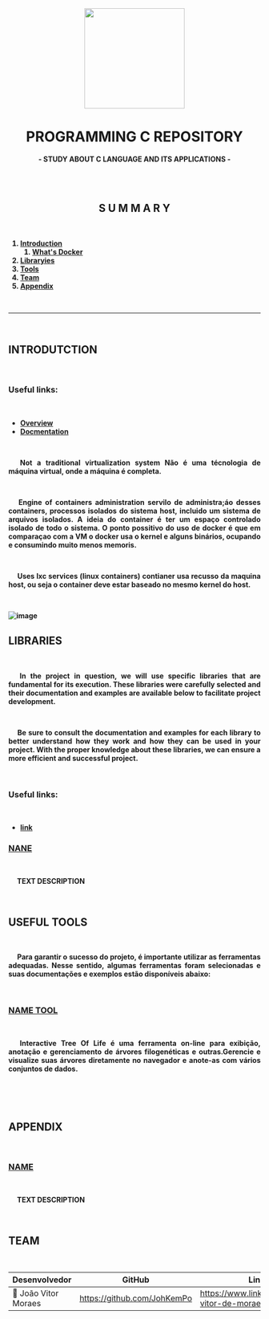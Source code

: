 
<!-- <style>
    h1, h2, h3, h4{
        font-size: 1.3em;
        text-transform: uppercase;
    }
    h1{
        font-size: 2.3em;

    }
</style> -->

<div align="center">
            <img src="https://cdn.jsdelivr.net/gh/devicons/devicon/icons/c/c-original.svg" width="200px"></image></div>



<h1 align="center" id="head"><b>PROGRAMMING C REPOSITORY<b></h1>

<p align="center"><b> - STUDY ABOUT C LANGUAGE AND ITS APPLICATIONS -</b></p>
<br>
<br>

<h2 align="center"> S U M M A R Y </h2>
<br>

1. [Introduction](#intro)
    1. [What's Docker](#WhatIsDocker)
1. [Libraryies](#libraries)
1. [Tools](#Tools)
1. [Team](#Team)    
1. [Appendix](#Appendix)

<br>

<hr>
<br>

<h2 id="intro"><b>INTRODUTCTION</b></h2><br>

<h3><b>Useful links:</b></h3><br>

- <a href="https://docs.docker.com/get-started/"> Overview </a><br>
- <a href="https://docs.docker.com/reference/"> Docmentation </a><br>

<br>
<!-- <h3 id="WhatIsDocker"><b>WHAT IS DOCKER?</b></h3><br> -->

<p align="justify">&emsp;  <b>Not a traditional virtualization system</b> Não é uma técnologia de máquina virtual, onde a máquina é completa.</p><br>

<p align="justify">&emsp;  <b>Engine of containers administration </b> servilo de administra;áo desses containers, processos isolados do sistema host, incluido um sistema de arquivos isolados. A ideia do container é ter um espaço controlado isolado de todo o sistema. O ponto possitivo do uso de docker é que em comparaçao com a VM o docker usa o kernel e alguns binários, ocupando e consumindo muito menos memoris.</p><br>

<p align="justify">&emsp; <b>Uses lxc services (linux containers)</b> contianer usa recusso da maquina host, ou seja o container deve estar baseado no mesmo kernel do host. </p><br>

![image](https://user-images.githubusercontent.com/74382074/226244014-abf71cbf-582d-41ed-bc5b-9b9cea5a3690.png)


<h2 id="libraries"><b>LIBRARIES<b></h2><br>

<p align="justify">&emsp; In the project in question, we will use specific libraries that are fundamental for its execution. These libraries were carefully selected and their documentation and examples are available below to facilitate project development.</p><br>

<p align="justify">&emsp; Be sure to consult the documentation and examples for each library to better understand how they work and how they can be used in your project. With the proper knowledge about these libraries, we can ensure a more efficient and successful project.</p><br>

<h3><b>Useful links:</b></h3><br>

- <a href="">link</a><br>

<h3 id="NAME"><a href="">NANE</a></h3><br>

<p align="justify">&emsp; TEXT DESCRIPTION</p><br>





<!--------------------------------------------------------------------------->

<h2 id="Tools"><b>USEFUL TOOLS</b></h2><br>

<p align="justify">&emsp; Para garantir o sucesso do projeto, é importante utilizar as ferramentas adequadas. Nesse sentido, algumas ferramentas foram selecionadas e suas documentações e exemplos estão disponíveis abaixo:</p><br>

<h3 id=""><a href="">NAME TOOL</a></h3><br>

<p align="justify">&emsp; Interactive Tree Of Life é uma ferramenta on-line para exibição, anotação e gerenciamento de árvores filogenéticas e outras.Gerencie e visualize suas árvores diretamente no navegador e anote-as com vários conjuntos de dados.</p><br>


<br>
<br>

<!--------------------------------------------------------------------------->

<h2 id="Appendix"><b>APPENDIX</b></h2><br>

<h3><a href="e">NAME</a></h3><br>


<p align="justify">&emsp; TEXT DESCRIPTION</p><br>



<!--------------------------------------------------------------------------->

<h2 id="Team"><b>TEAM</b></h2><br>

<div align="center">

|     Desenvolvedor              |           GitHub             |       LinkedIn     |
|--------------------------------|------------------------------|--------------------|
|👤 João Vitor Moraes            |https://github.com/JohKemPo   |https://www.linkedin.com/in/joao-vitor-de-moraes/|
</div>
<br>


